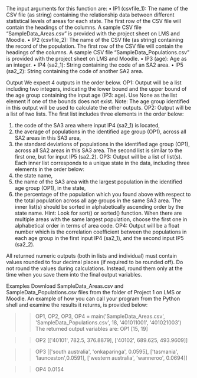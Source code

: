 The input arguments for this function are:
• IP1 (csvfile_1): The name of the CSV file (as string) containing the relationship
data between different statistical levels of areas for each state. The first row of the
CSV file will contain the headings of the columns. A sample CSV file
“SampleData_Areas.csv” is provided with the project sheet on LMS and Moodle.
• IP2 (csvfile_2): The name of the CSV file (as string) containing the record of
the population. The first row of the CSV file will contain the headings of the
columns. A sample CSV file “SampleData_Populations.csv” is provided with the
project sheet on LMS and Moodle.
• IP3 (age): Age as an integer.
• IP4 (sa2_1): String containing the code of an SA2 area.
• IP5 (sa2_2): String containing the code of another SA2 area.

Output
We expect 4 outputs in the order below.
OP1: Output will be a list including two integers, indicating the lower bound and the upper
bound of the age group containing the input age (IP3: age). Use None as the list element
if one of the bounds does not exist.
Note: The age group identified in this output will be used to calculate the other outputs.
OP2: Output will be a list of two lists.
The first list includes three elements in the order below:
1. the code of the SA3 area where input IP4 (sa2_1) is located,
2. the average of populations in the identified age group (OP1), across all SA2 areas
in this SA3 area,
3. the standard deviations of populations in the identified age group (OP1), across all
SA2 areas in this SA3 area.
The second list is similar to the first one, but for input IP5 (sa2_2).
OP3: Output will be a list of list(s). Each inner list corresponds to a unique state in the
data, including three elements in the order below:
1. the state name,
2. the name of the SA3 area with the largest population in the identified age group
(OP1), in the state,
3. the percentage of the population which you found above with respect to the total
population across all age groups in the same SA3 area.
The inner list(s) should be sorted in alphabetically ascending order by the state name.
Hint: Look for sort() or sorted() function.
When there are multiple areas with the same largest population, choose the first one in
alphabetical order in terms of area code.
OP4: Output will be a float number which is the correlation coefficient between the
populations in each age group in the first input IP4 (sa2_1), and the second input IP5
(sa2_2).

All returned numeric outputs (both in lists and individual) must contain values rounded to
four decimal places (if required to be rounded off). Do not round the values during
calculations. Instead, round them only at the time when you save them into the final
output variables.

Examples
Download SampleData_Areas.csv and SampleData_Populations.csv files from the
folder of Project 1 on LMS or Moodle. An example of how you can call your program from
the Python shell and examine the results it returns, is provided below:
>> OP1, OP2, OP3, OP4 = main('SampleData_Areas.csv',
'SampleData_Populations.csv', 18, '401011001', '401021003')
The returned output variables are:
>> OP1
[15, 19]

>> OP2
[['40101', 782.5, 376.8879], ['40102', 689.625, 493.9609]]

>> OP3
[['south australia', 'onkaparinga', 0.0595], ['tasmania', 'launceston',0.0591], ['western australia', 'wanneroo', 0.0694]]

>> OP4
0.0154
